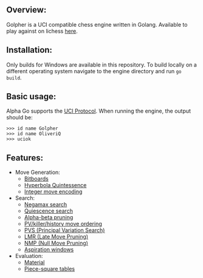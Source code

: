 ## Overview:
Golpher is a UCI compatible chess engine written in Golang. Available to play against on lichess [here](https://lichess.org/@/AlphaGooo).
## Installation:
Only builds for Windows are available in this repository. To build locally on a different operating system navigate to the engine directory and run `go build`.
## Basic usage:
Alpha Go supports the [UCI Protocol](http://wbec-ridderkerk.nl/html/UCIProtocol.html). When running the engine, the output should be:
```
>>> id name Golpher
>>> id name OliveriQ
>>> uciok

```
## Features:
- Move Generation:
    - [Bitboards](https://www.chessprogramming.org/Bitboards)
    - [Hyperbola Quintessence](https://www.chessprogramming.org/Hyperbola_Quintessence)
    - [Integer move encoding](https://www.chessprogramming.org/Encoding_Moves)
- Search:
    - [Negamax search](https://www.chessprogramming.org/Negamax)
    - [Quiescence search](https://www.chessprogramming.org/Quiescence_Search)
    - [Alpha-beta pruning](https://www.chessprogramming.org/Alpha-Beta)
    - [PV/killer/history move ordering](https://www.chessprogramming.org/Move_Ordering)
    - [PVS (Principal Variation Search)](https://www.chessprogramming.org/Principal_Variation_Search)
    - [LMR (Late Move Pruning)](https://www.chessprogramming.org/Late_Move_Reductions)
    - [NMP (Null Move Pruning)](https://www.chessprogramming.org/Null_Move_Pruning)
    - [Aspiration windows](https://www.chessprogramming.org/Aspiration_Windows)
- Evaluation:
    - [Material](https://www.chessprogramming.org/Material)
    - [Piece-square tables](https://www.chessprogramming.org/Piece-Square_Tables)

